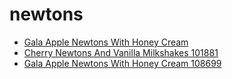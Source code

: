 # newtons

 * [Gala Apple Newtons With Honey Cream](../../index/g/gala-apple-newtons-with-honey-cream-108699.json)
 * [Cherry Newtons And Vanilla Milkshakes 101881](../../index/c/cherry-newtons-and-vanilla-milkshakes-101881.json)
 * [Gala Apple Newtons With Honey Cream 108699](../../index/g/gala-apple-newtons-with-honey-cream-108699.json)
